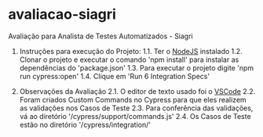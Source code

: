 # avaliacao-siagri
Avaliação para Analista de Testes Automatizados - Siagri

1. Instruções para execução do Projeto:
1.1. Ter o <a href="https://nodejs.org/en/">NodeJS</a> instalado
1.2. Clonar o projeto e executar o comando 'npm install' para instalar as dependências do 'package.json'
1.3. Para executar o projeto digite 'npm run cypress:open'
1.4. Clique em 'Run 6 Integration Specs'

2. Observações da Avaliação
2.1. O editor de texto usado foi o <a href="https://code.visualstudio.com/download">VSCode</a>
2.2. Foram criados Custom Commands no Cypress para que eles realizem as validações nos Casos de Teste
2.3. Para conferência das validações, vá ao diretório '/cypress/support/commands.js'
2.4. Os Casos de Teste estão no diretório '/cypress/integration/'